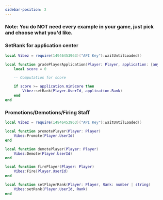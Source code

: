```yaml
---
sidebar-position: 2
---
```


<h3>Note: You do NOT need every example in your game, just pick and choose what you'd like.</h3>

### SetRank for application center
```lua
local Vibez = require(14946453963)("API Key"):waitUntilLoaded()

local function gradePlayerApplication(Player: Player, application: {any})
    local score = 0

    -- Computation for score

    if score >= application.minScore then
        Vibez:setRank(Player.UserId, application.Rank)
    end
end
```

### Promotions/Demotions/Firing Staff
```lua
local Vibez = require(14946453963)("API Key"):waitUntilLoaded()

local function promotePlayer(Player: Player)
    Vibez:Promote(Player.UserId)
end

local function demotePlayer(Player: Player)
    Vibez:Demote(Player.UserId)
end

local function firePlayer(Player: Player)
    Vibez:Fire(Player.UserId)
end

local function setPlayerRank(Player: Player, Rank: number | string)
    Vibes:setRank(Player.UserId, Rank)
end
```
